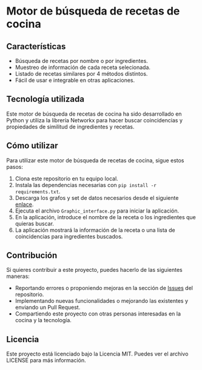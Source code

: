 # Motor de búsqueda de recetas de cocina

## Características

- Búsqueda de recetas por nombre o por ingredientes.
- Muestreo de información de cada receta selecionada.
- Listado de recetas similares por 4 métodos distintos. 
- Fácil de usar e integrable en otras aplicaciones.

## Tecnología utilizada

Este motor de búsqueda de recetas de cocina ha sido desarrollado en Python y utiliza la librería Networkx para hacer buscar coincidencias y propiedades de similitud de ingredientes y recetas.

## Cómo utilizar

Para utilizar este motor de búsqueda de recetas de cocina, sigue estos pasos:

1. Clona este repositorio en tu equipo local.
2. Instala las dependencias necesarias con `pip install -r requirements.txt`.
3. Descarga los grafos y set de datos necesarios desde el siguiente [enlace](https://drive.google.com/drive/folders/1f1GW7iOp6a8Qsln7GsAvBhrKEWuW81NC?usp=sharing).
4. Ejecuta el archivo `Graphic_interface.py` para iniciar la aplicación.
5. En la aplicación, introduce el nombre de la receta o los ingredientes que quieras buscar.
6. La aplicación mostrará la información de la receta o una lista de coincidencias para ingredientes buscados.

## Contribución

Si quieres contribuir a este proyecto, puedes hacerlo de las siguientes maneras:

- Reportando errores o proponiendo mejoras en la sección de [Issues](https://github.com/Ecorona99/Cook_Book/issues) del repositorio.
- Implementando nuevas funcionalidades o mejorando las existentes y enviando un Pull Request.
- Compartiendo este proyecto con otras personas interesadas en la cocina y la tecnología.

## Licencia

Este proyecto está licenciado bajo la Licencia MIT. Puedes ver el archivo LICENSE para más información.
